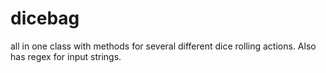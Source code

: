 dicebag
=======

all in one class with methods for several different dice rolling actions. Also has regex for input strings.
